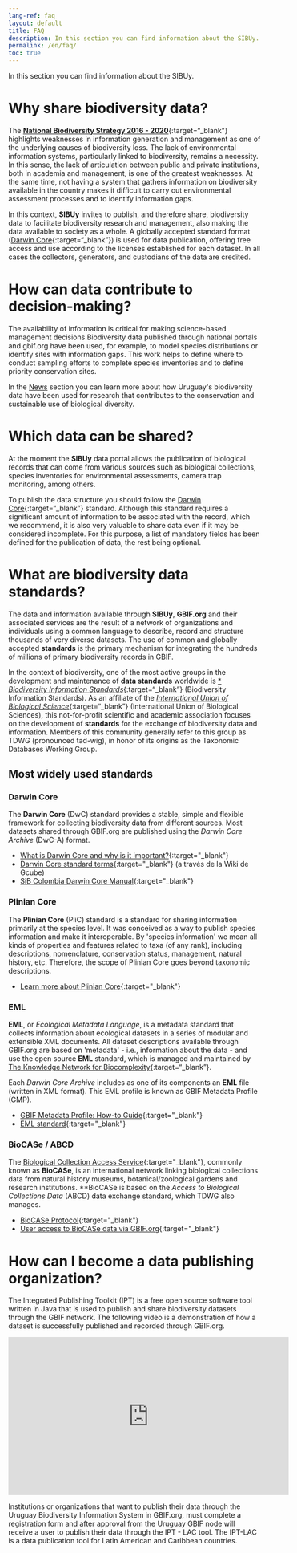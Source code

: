 ```yaml
---
lang-ref: faq
layout: default
title: FAQ
description: In this section you can find information about the SIBUy.
permalink: /en/faq/
toc: true
---
```

In this section you can find information about the SIBUy.

# Why share biodiversity data?

The [**National Biodiversity Strategy 2016 - 2020**](https://www.gub.uy/ministerio-ambiente/politicas-y-gestion/estrategia-nacional-biodiversidad-2016-2020){:target=“_blank”} highlights weaknesses in information generation and management as one of the underlying causes of biodiversity loss. The lack of environmental information systems, particularly linked to biodiversity, remains a necessity. In this sense, the lack of articulation between public and private institutions, both in academia and management, is one of the greatest weaknesses. At the same time, not having a system that gathers information on biodiversity available in the country makes it difficult to carry out environmental assessment processes and to identify information gaps.  

In this context, **SIBUy** invites to publish, and therefore share, biodiversity data to facilitate biodiversity research and management, also making the data available to society as a whole. A globally accepted standard format ([Darwin Core](https://dwc.tdwg.org/terms/){:target=“_blank”}) is used for data publication, offering free access and use according to the licenses established for each dataset. In all cases the collectors, generators, and custodians of the data are credited.

# How can data contribute to decision-making?  

The availability of information is critical for making science-based management decisions.Biodiversity data published through national portals and gbif.org have been used, for example, to model species distributions or identify sites with information gaps. This work helps to define where to conduct sampling efforts to complete species inventories and to define priority conservation sites. 

In the [News](/news/) section you can learn more about how Uruguay's biodiversity data have been used for research that contributes to the conservation and sustainable use of biological diversity.

# Which data can be shared?

At the moment the **SIBUy** data portal allows the publication of biological records that can come from various sources such as biological collections, species inventories for environmental assessments, camera trap monitoring, among others.  

To publish the data structure you should follow the [Darwin Core](https://dwc.tdwg.org/terms/){:target=“_blank”} standard. Although this standard requires a significant amount of information to be associated with the record, which we recommend, it is also very valuable to share data even if it may be considered incomplete. For this purpose, a list of mandatory fields has been defined for the publication of data, the rest being optional.

# What are biodiversity data standards?

The data and information available through **SIBUy**, **GBIF.org** and their associated services are the result of a network of organizations and individuals using a common language to describe, record and structure thousands of very diverse datasets. The use of common and globally accepted **standards** is the primary mechanism for integrating the hundreds of millions of primary biodiversity records in GBIF.

In the context of biodiversity, one of the most active groups in the development and maintenance of **data standards** worldwide is [* *Biodiversity Information Standards*](http://www.tdwg.org/){:target=“_blank”} (Biodiversity Information Standards). As an affiliate of the [*International Union of Biological Science*](http://www.iubs.org/){:target=“_blank”} (International Union of Biological Sciences), this not-for-profit scientific and academic association focuses on the development of **standards** for the exchange of biodiversity data and information. Members of this community generally refer to this group as TDWG (pronounced tad-wig), in honor of its origins as the Taxonomic Databases Working Group.


## Most widely used standards

### Darwin Core

The **Darwin Core** (DwC) standard provides a stable, simple and flexible framework for collecting biodiversity data from different sources. Most datasets shared through GBIF.org are published using the *Darwin Core Archive* (DwC-A) format.

- [What is Darwin Core and why is it important?](https://www.gbif.org/es/darwin-core){:target="_blank"}
- [Darwin Core standard terms](https://gcube.wiki.gcube-system.org/gcube/Darwin_Core_Terms){:target="_blank"} (a través de la Wiki de Gcube)
- [SiB Colombia Darwin Core Manual](https://biodiversidad.co/elementos-darwin-core){:target="_blank"}
 
### Plinian Core

The **Plinian Core** (PliC) standard is a standard for sharing information primarily at the species level. It was conceived as a way to publish species information and make it interoperable. By 'species information' we mean all kinds of properties and features related to taxa (of any rank), including descriptions, nomenclature, conservation status, management, natural history, etc. Therefore, the scope of Plinian Core goes beyond taxonomic descriptions.  

- [Learn more about Plinian Core](https://github.com/tdwg/PlinianCore/wiki/About){:target="_blank"}
 
### EML

**EML**, or *Ecological Metadata Language*, is a metadata standard that collects information about ecological datasets in a series of modular and extensible XML documents. All dataset descriptions available through GBIF.org are based on 'metadata' - i.e., information about the data - and use the open source **EML** standard, which is managed and maintained by [The Knowledge Network for Biocomplexity](https://knb.ecoinformatics.org/){:target=“_blank”}.

Each *Darwin Core Archive* includes as one of its components an **EML** file (written in XML format). This EML profile is known as GBIF Metadata Profile (GMP).
 
- [GBIF Metadata Profile: How-to Guide](https://ipt.gbif.org/manual/en/ipt/latest/gbif-metadata-profile){:target="_blank"}
- [EML standard](https://eml.ecoinformatics.org/){:target="_blank"}
  
### BioCASe / ABCD

The [Biological Collection Access Service](http://www.biocase.org/){:target="_blank"}, commonly known as **BioCASe**, is an international network linking biological collections data from natural history museums, botanical/zoological gardens and research institutions. **BioCASe is based on the *Access to Biological Collections Data* (ABCD) data exchange standard, which TDWG also manages.

- [BioCASe Protocol](http://www.biocase.org/products/protocols){:target="_blank"}
- [User access to BioCASe data via GBIF.org](http://www.biocase.org/whats_biocase/gbif_downloads.cgi?view=2){:target="_blank"}


# How can I become a data publishing organization?

The Integrated Publishing Toolkit (IPT) is a free open source software tool written in Java that is used to publish and share biodiversity datasets through the GBIF network. The following video is a demonstration of how a dataset is successfully published and recorded through GBIF.org.

<iframe width="560" height="315" src="https://www.youtube.com/embed/eDH9IoTrMVE?si=UfFDxVGLLYkALSZ1" title="YouTube video player" frameborder="0" allow="accelerometer; autoplay; clipboard-write; encrypted-media; gyroscope; picture-in-picture; web-share" referrerpolicy="strict-origin-when-cross-origin" allowfullscreen></iframe>

Institutions or organizations that want to publish their data through the Uruguay Biodiversity Information System in GBIF.org, must complete a registration form and after approval from the Uruguay GBIF node will receive a user to publish their data through the IPT - LAC tool. The IPT-LAC is a data publication tool for Latin American and Caribbean countries.

